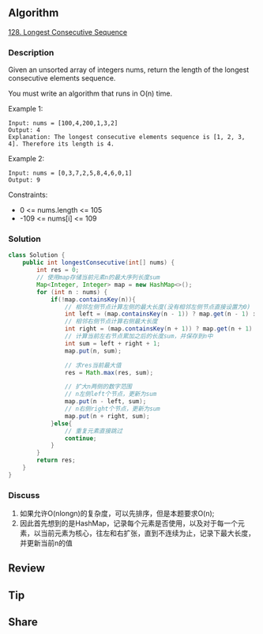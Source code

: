 ## Algorithm

[128. Longest Consecutive Sequence](https://leetcode.com/problems/longest-consecutive-sequence/)

### Description

Given an unsorted array of integers nums, return the length of the longest consecutive elements sequence.

You must write an algorithm that runs in O(n) time.

Example 1:

```
Input: nums = [100,4,200,1,3,2]
Output: 4
Explanation: The longest consecutive elements sequence is [1, 2, 3, 4]. Therefore its length is 4.
```

Example 2:

```
Input: nums = [0,3,7,2,5,8,4,6,0,1]
Output: 9
```

Constraints:

- 0 <= nums.length <= 105
- -109 <= nums[i] <= 109

### Solution

```java
class Solution {
    public int longestConsecutive(int[] nums) {
        int res = 0;
        // 使用map存储当前元素n的最大序列长度sum
        Map<Integer, Integer> map = new HashMap<>();
        for (int n : nums) {
            if(!map.containsKey(n)){
                // 相邻左侧节点计算左侧的最大长度(没有相邻左侧节点直接设置为0)
                int left = (map.containsKey(n - 1)) ? map.get(n - 1) : 0;
                // 相邻右侧节点计算右侧最大长度
                int right = (map.containsKey(n + 1)) ? map.get(n + 1) : 0;
                // 计算当前左右节点累加之后的长度sum，并保存到n中
                int sum = left + right + 1;
                map.put(n, sum);

                // 求res当前最大值
                res = Math.max(res, sum);

                // 扩大n两侧的数字范围
                // n左侧left个节点，更新为sum
                map.put(n - left, sum);
                // n右侧right个节点，更新为sum
                map.put(n + right, sum);
            }else{
                // 重复元素直接跳过
                continue;
            }
        }
        return res;
    }
}
```

### Discuss

1. 如果允许O(nlongn)的复杂度，可以先排序，但是本题要求O(n);
2. 因此首先想到的是HashMap，记录每个元素是否使用，以及对于每一个元素，以当前元素为核心，往左和右扩张，直到不连续为止，记录下最大长度，并更新当前n的值

## Review


## Tip


## Share
